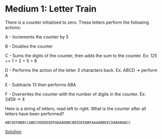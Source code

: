 # Medium 1: Letter Train

There is a counter initialized to zero. These letters perform the following actions:

A - Increments the counter by 5

B - Doubles the counter

C - Sums the digits of the counter, then adds the sum to the counter. Ex: 125 += 1 + 2 + 5 = 8

D - Performs the action of the letter 3 characters back. Ex: ABCD -> perform A

E - Subtracts 13 then performs ABA

F - Overwrites the counter with the number of digits in the counter. Ex: 3459 -> 4

Here is a string of letters, read left to right. What is the counter after all letters have been performed?

`ABCDEFBBBCCABECDDDDEEDFADAADBBCBEEDEEBBFAAAABBEECDABABABCC`

[Solution](../../sol/m1)